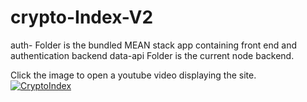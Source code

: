 # crypto-Index-V2

auth- Folder is the bundled MEAN stack app containing front end and authentication backend
data-api Folder is the current node backend.  


Click the image to open a youtube video displaying the site.  
[![CryptoIndex](http://i3.ytimg.com/vi/Fo6AwUtthCw/hqdefault.jpg)](https://www.youtube.com/watch?v=Fo6AwUtthCw)

